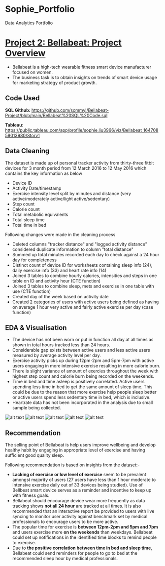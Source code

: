 # Sophie_Portfolio
Data Analytics Portfolio

# [Project 2: Bellabeat: Project Overview](https://github.com/sommyl/Sophie-Portfolio/blob/main/Cyclistic%20Project.md) 
* Bellabeat is a high-tech wearable fitness smart device manufacturer focused on women.
* The business task is to obtain insights on trends of smart device usage for marketing strategy of product growth.

## Code Used
**SQL Github:** https://github.com/sommyl/Bellabeat-Project/blob/main/Bellabeat%20SQL%20Code.sql

**Tableau:** https://public.tableau.com/app/profile/sophie.liu3966/viz/Bellabeat_16470858013980/Story1

## Data Cleaning

The dataset is made up of personal tracker activity from thirty-three fitbit devices for 3 month period from 12 March 2016 to 12 May 2016 which contains the key information as below

* Device ID
* Activity Date/timestamp
* Exercise intensity level split by minutes and distance (very active/moderately active/light active/sedentary)
* Step count
* Calorie count
* Total metabolic equivalents
* Total sleep time
* Total time in bed

Following changes were made in the cleaning process

*	Deleted columns "tracker distance" and "logged activity distance" considered duplicate information to column "total distance"
*	Summed up total minutes recorded each day to check against a 24 hour day for completeness
*	Distinct count of device ID for worksheets containing sleep info (24), daily exercise info (33) and heart rate info (14)
*	Joined 3 tables to combine hourly calories, intensities and steps in one table on ID and activity hour (CTE function)
*	Joined 3 tables to combine sleep, mets and exercise in one table with use (CTE function)
*	Created day of the week based on activity date
*	Created 2 categories of users with active users being defined as having on average 1 hour very active and fairly active exercise per day (case function)

## EDA & Visualisation 
* The device has not been worn or put in function all day at all times as shown in total hours tracked less than 24 hours.
* Considerable gap exists between active users and less active users measured by average activity level per day.
* Exercise activity picks up during 12pm-2pm and 5pm-7pm with active users engaging in more intensive exercise resulting in more calorie burn.
* There is slight variance of amount of exercies throughout the week with highest step count and calorie burn being recorded on the weekends.
* Time in bed and time asleep is positively correlated. Active users spending less time in bed to get the same amount of sleep time. This could be due to the reason that more exercise help people sleep better or active users spend less sedentary time in bed, which is inclusive. 
* Heartrate data has not been incorporated in the analysis due to small sample being collected.

![alt text](https://github.com/sommyl/Bellabeat-Project/blob/main/Hours%20tracked.png "Hours Tracked")
![alt text](https://github.com/sommyl/Bellabeat-Project/blob/main/Avg%20Activity%20Level%20by%20user%20status.png "Avg Activity Level by User Status")
![alt text](https://github.com/sommyl/Bellabeat-Project/blob/main/Avg%20activity%20level%20by%20hour.png "Avg Activity Level by Hour")
![alt text](https://github.com/sommyl/Bellabeat-Project/blob/main/Activity%20level%20by%20day%20of%20the%20week.png "Avg Activity Level by Day pf the Week")
![alt text](https://github.com/sommyl/Bellabeat-Project/blob/main/Sleep%20time%20vs%20time%20in%20bed.png "Relationship between sleep time and time in bed")

## Recommendation
The selling point of Bellabeat is help users improve wellbeing and develop healthy habit by engaging in appropriate level of exercise and having sufficient good quality sleep.

Following recommendation is based on insights from the dataset:-
* **Lacking of exercise or low level of exercise** seem to be prevalent amongst majority of users (27 users have less than 1 hour moderate to intensive exercise daily out of 33 devices being studied). Use of Bellbeat smart device serves as a reminder and incentive to keep up with fitness goals. 
* Bellabeat should encourage device wear more frequently as data tracking shows **not all 24 hour** are tracked at all times. It is also recommended that an interactive report be provided to users with live syncing to monitor user activity against benchmark set by medical professionals to encourage users to be more active.
* The popular time for exercise is **between 12pm-2pm and 5pm and 7pm** and users exercise more **on the weekends** than weekdays. Bellabeat could set up notifications in the identified time blocks to remind people to exercise.
* Due to **the positive correlation between time in bed and sleep time**, Bellabeat could send reminders for people to go to bed at the recommended sleep hour by medical professionals.
